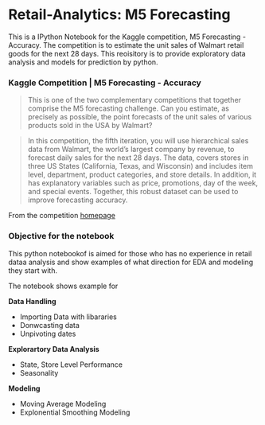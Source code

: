 # Retail-Analytics: M5 Forecasting 
This is a IPython Notebook for the Kaggle competition, M5 Forecasting - Accuracy. The competition is to estimate the unit sales of Walmart retail goods for the next 28 days. This reoisitory is to provide exploratory data analysis and models for prediction by python. 

### Kaggle Competition | M5 Forecasting - Accuracy
> This is one of the two complementary competitions that together comprise the M5 forecasting challenge. Can you estimate, as precisely as possible, the point forecasts of the unit sales of various products sold in the USA by Walmart? 

> In this competition, the fifth iteration, you will use hierarchical sales data from Walmart, the world’s largest company by revenue, to forecast daily sales for the next 28 days. The data, covers stores in three US States (California, Texas, and Wisconsin) and includes item level, department, product categories, and store details. In addition, it has explanatory variables such as price, promotions, day of the week, and special events. Together, this robust dataset can be used to improve forecasting accuracy.

From the competition [homepage](https://www.kaggle.com/c/m5-forecasting-accuracy/overview)

### Objective for the notebook 
This python notebookof is aimed for those who has no experience in retail dataa analysis and show examples of what direction for EDA and modeling they start with.

The notebook shows example for

**Data Handling** 
* Importing Data with libararies
* Donwcasting data 
* Unpivoting dates

**Explorartory Data Analysis** 
*  State, Store Level Performance
*  Seasonality

**Modeling** 
* Moving Average Modeling
* Explonential Smoothing Modeling 

